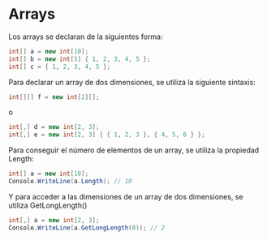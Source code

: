 Arrays
=================

Los arrays se declaran de la siguientes forma:

```csharp
int[] a = new int[10];
int[] b = new int[5] { 1, 2, 3, 4, 5 };
int[] c = { 1, 2, 3, 4, 5 };
```

Para declarar un array de dos dimensiones, se utiliza la siguiente sintaxis:

```csharp
int[][] f = new int[2][];
```

o

```csharp
int[,] d = new int[2, 3];
int[,] e = new int[2, 3] { { 1, 2, 3 }, { 4, 5, 6 } };
`````

Para conseguir el número de elementos de un array, se utiliza la propiedad Length:

```csharp
int[] a = new int[10];
Console.WriteLine(a.Length); // 10
```

Y para acceder a las dimensiones de un array de dos dimensiones, se utiliza GetLongLength()

```csharp
int[,] a = new int[2, 3];
Console.WriteLine(a.GetLongLength(0)); // 2
```
